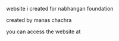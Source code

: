 website i created for nabhangan  foundation

created by manas chachra

you can access the website at 
